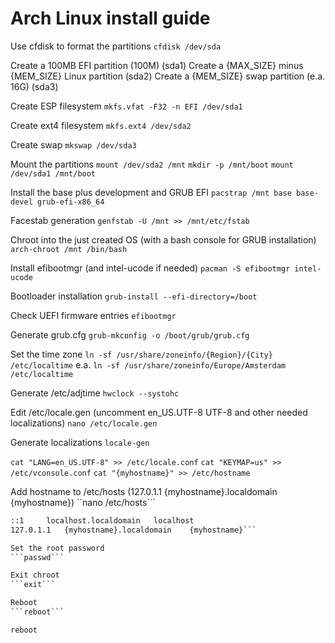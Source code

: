 # Arch Linux install guide

Use cfdisk to format the partitions
```cfdisk /dev/sda```

Create a 100MB EFI partition (100M) (sda1)
Create a {MAX_SIZE} minus {MEM_SIZE} Linux partition (sda2)
Create a {MEM_SIZE} swap partition (e.a. 16G) (sda3)

Create ESP filesystem
```mkfs.vfat -F32 -n EFI /dev/sda1```

Create ext4 filesystem
```mkfs.ext4 /dev/sda2```

Create swap
```mkswap /dev/sda3```

Mount the partitions
```mount /dev/sda2 /mnt```
```mkdir -p /mnt/boot```
```mount /dev/sda1 /mnt/boot```

Install the base plus development and GRUB EFI
```pacstrap /mnt base base-devel grub-efi-x86_64```

Facestab generation
```genfstab -U /mnt >> /mnt/etc/fstab```

Chroot into the just created OS (with a bash console for GRUB installation)
```arch-chroot /mnt /bin/bash```

Install efibootmgr (and intel-ucode if needed)
```pacman -S efibootmgr intel-ucode```

Bootloader installation
```grub-install --efi-directory=/boot```

Check UEFI firmware entries
```efibootmgr```

Generate grub.cfg
```grub-mkconfig -o /boot/grub/grub.cfg```

Set the time zone
```ln -sf /usr/share/zoneinfo/{Region}/{City} /etc/localtime```
e.a.
```ln -sf /usr/share/zoneinfo/Europe/Amsterdam /etc/localtime```

Generate /etc/adjtime
```hwclock --systohc```

Edit /etc/locale.gen (uncomment en_US.UTF-8 UTF-8 and other needed localizations)
```nano /etc/locale.gen```

Generate localizations
```locale-gen```

```cat "LANG=en_US.UTF-8" >> /etc/locale.conf```
```cat "KEYMAP=us" >> /etc/vconsole.conf```
```cat "{myhostname}" >> /etc/hostname```

Add hostname to /etc/hosts (127.0.1.1	{myhostname}.localdomain	{myhostname})
``nano /etc/hosts```
```127.0.0.1	localhost.localdomain	localhost
::1		localhost.localdomain	localhost
127.0.1.1	{myhostname}.localdomain	{myhostname}```

Set the root password
```passwd```

Exit chroot
```exit```

Reboot
```reboot```

reboot
